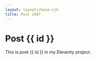 ```yaml
---
layout: layouts/base.njk
title: Post 2487
---
```


# Post {{ id }}

This is post {{ id }} in my Eleventy project.
